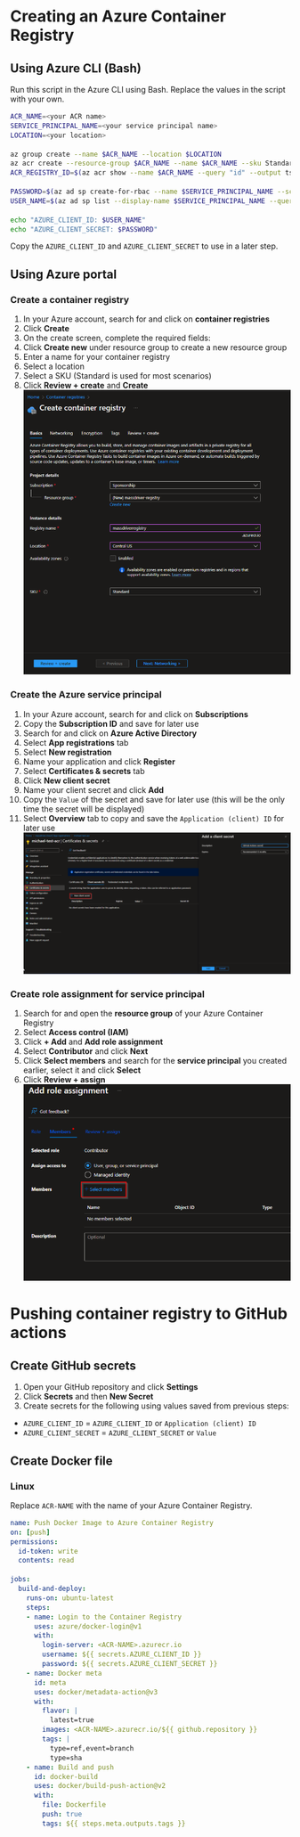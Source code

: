 # Creating an Azure Container Registry

## Using Azure CLI (Bash)

Run this script in the Azure CLI using Bash. Replace the values in the script with your own.

``` Bash
ACR_NAME=<your ACR name>
SERVICE_PRINCIPAL_NAME=<your service principal name>
LOCATION=<your location>

az group create --name $ACR_NAME --location $LOCATION
az acr create --resource-group $ACR_NAME --name $ACR_NAME --sku Standard
ACR_REGISTRY_ID=$(az acr show --name $ACR_NAME --query "id" --output tsv)

PASSWORD=$(az ad sp create-for-rbac --name $SERVICE_PRINCIPAL_NAME --scopes $ACR_REGISTRY_ID --role acrpush --query "password" --output tsv)
USER_NAME=$(az ad sp list --display-name $SERVICE_PRINCIPAL_NAME --query "[].appId" --output tsv)

echo "AZURE_CLIENT_ID: $USER_NAME"
echo "AZURE_CLIENT_SECRET: $PASSWORD"
```
Copy the `AZURE_CLIENT_ID` and `AZURE_CLIENT_SECRET` to use in a later step.

## Using Azure portal

### Create a container registry

1. In your Azure account, search for and click on **container registries**
2. Click **Create**
3. On the create screen, complete the required fields:
  1. Click **Create new** under resource group to create a new resource group
  2. Enter a name for your container registry
  3. Select a location
  4. Select a SKU (Standard is used for most scenarios)
  5. Click **Review + create** and **Create**
![Example 1](/static/img/acr-example-1.png)

### Create the Azure service principal

1. In your Azure account, search for and click on **Subscriptions**
2. Copy the **Subscription ID** and save for later use
3. Search for and click on **Azure Active Directory**
4. Select **App registrations** tab
5. Select **New registration**
6. Name your application and click **Register**
7. Select **Certificates & secrets** tab
8. Click **New client secret**
9. Name your client secret and click **Add**
10. Copy the `Value` of the secret and save for later use (this will be the only time the secret will be displayed)
11. Select **Overview** tab to copy and save the `Application (client) ID` for later use
![Example 3](/static/img/acr-example-3.png)

### Create role assignment for service principal

1. Search for and open the **resource group** of your Azure Container Registry
2. Select **Access control (IAM)**
3. Click **+ Add** and **Add role assignment**
4. Select **Contributor** and click **Next**
5. Click **Select members** and search for the **service principal** you created earlier, select it and click **Select**
6. Click **Review + assign**
![Example 2](/static/img/acr-example-2.png)

# Pushing container registry to GitHub actions

## Create GitHub secrets

1. Open your GitHub repository and click **Settings**
2. Click **Secrets** and then **New Secret**
3. Create secrets for the following using values saved from previous steps:
  - `AZURE_CLIENT_ID` = `AZURE_CLIENT_ID` or `Application (client) ID`
  - `AZURE_CLIENT_SECRET` = `AZURE_CLIENT_SECRET` or `Value`

## Create Docker file

### Linux

Replace `ACR-NAME` with the name of your Azure Container Registry.

``` YAML
name: Push Docker Image to Azure Container Registry
on: [push]
permissions:
  id-token: write
  contents: read

jobs:
  build-and-deploy:
    runs-on: ubuntu-latest
    steps:
    - name: Login to the Container Registry
      uses: azure/docker-login@v1
      with:
        login-server: <ACR-NAME>.azurecr.io
        username: ${{ secrets.AZURE_CLIENT_ID }}
        password: ${{ secrets.AZURE_CLIENT_SECRET }}
    - name: Docker meta
      id: meta
      uses: docker/metadata-action@v3
      with:
        flavor: |
          latest=true
        images: <ACR-NAME>.azurecr.io/${{ github.repository }}
        tags: |
          type=ref,event=branch
          type=sha
    - name: Build and push
      id: docker-build
      uses: docker/build-push-action@v2
      with:
        file: Dockerfile
        push: true
        tags: ${{ steps.meta.outputs.tags }}
```